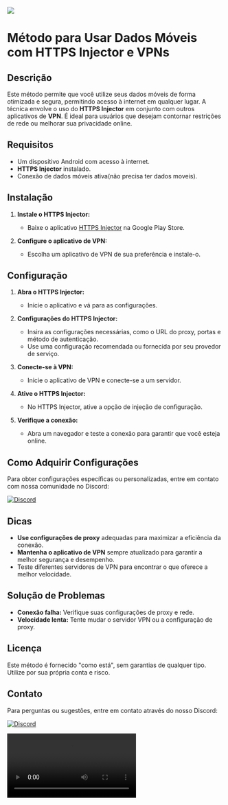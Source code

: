  <a href="#"><img src="https://komarev.com/ghpvc/?username=net&style=for-the-badge&label=Views:&color=ff69b4"/></a>
# Método para Usar Dados Móveis com HTTPS Injector e VPNs

## Descrição

Este método permite que você utilize seus dados móveis de forma otimizada e segura, permitindo acesso à internet em qualquer lugar. A técnica envolve o uso do **HTTPS Injector** em conjunto com outros aplicativos de **VPN**. É ideal para usuários que desejam contornar restrições de rede ou melhorar sua privacidade online.

## Requisitos

- Um dispositivo Android com acesso à internet.
- **HTTPS Injector** instalado.
- Conexão de dados móveis ativa(não precisa ter dados moveis).

## Instalação

1. **Instale o HTTPS Injector:**
   - Baixe o aplicativo [HTTPS Injector](https://play.google.com/store/apps/details?id=stealthvpn.injection) na Google Play Store.

2. **Configure o aplicativo de VPN:**
   - Escolha um aplicativo de VPN de sua preferência e instale-o.

## Configuração

1. **Abra o HTTPS Injector:**
   - Inicie o aplicativo e vá para as configurações.

2. **Configurações do HTTPS Injector:**
   - Insira as configurações necessárias, como o URL do proxy, portas e método de autenticação.
   - Use uma configuração recomendada ou fornecida por seu provedor de serviço.

3. **Conecte-se à VPN:**
   - Inicie o aplicativo de VPN e conecte-se a um servidor.

4. **Ative o HTTPS Injector:**
   - No HTTPS Injector, ative a opção de injeção de configuração.

5. **Verifique a conexão:**
   - Abra um navegador e teste a conexão para garantir que você esteja online.

## Como Adquirir Configurações

Para obter configurações específicas ou personalizadas, entre em contato com nossa comunidade no Discord:

<a href="https://discord.gg/DWKb32QKkJ"><img src="https://img.shields.io/static/v1?logo=discord&label=&message=Discord&color=36393f&style=flat-square" alt="Discord"></a>

## Dicas

- **Use configurações de proxy** adequadas para maximizar a eficiência da conexão.
- **Mantenha o aplicativo de VPN** sempre atualizado para garantir a melhor segurança e desempenho.
- Teste diferentes servidores de VPN para encontrar o que oferece a melhor velocidade.

## Solução de Problemas

- **Conexão falha:** Verifique suas configurações de proxy e rede.
- **Velocidade lenta:** Tente mudar o servidor VPN ou a configuração de proxy.

## Licença

Este método é fornecido "como está", sem garantias de qualquer tipo. Utilize por sua própria conta e risco.

## Contato

Para perguntas ou sugestões, entre em contato através do nosso Discord: 

<a href="https://discord.gg/DWKb32QKkJ"><img src="https://img.shields.io/static/v1?logo=discord&label=&message=Discord&color=36393f&style=flat-square" alt="Discord"></a>

![internet](https://github.com/tskbrasil/imagens/blob/main/tutorial%20internet.mp4)



